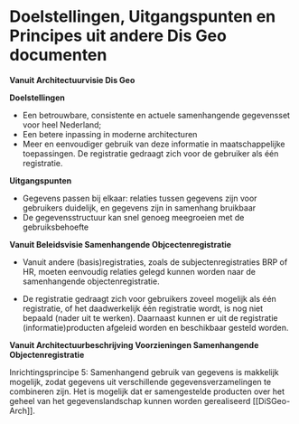 # Doelstellingen, Uitgangspunten en Principes uit andere Dis Geo documenten

**Vanuit Architectuurvisie Dis Geo**

**Doelstellingen**

* Een betrouwbare, consistente en actuele samenhangende gegevensset voor heel Nederland;
* Een betere inpassing in moderne architecturen
* Meer en eenvoudiger gebruik van deze informatie in maatschappelijke toepassingen. De registratie gedraagt zich voor de gebruiker als één registratie.

**Uitgangspunten**

* Gegevens passen bij elkaar: relaties tussen gegevens zijn voor gebruikers duidelijk, en gegevens zijn in samenhang bruikbaar
* De gegevensstructuur kan snel genoeg meegroeien met de gebruiksbehoefte

**Vanuit Beleidsvisie Samenhangende Objcectenregistratie**

* Vanuit andere (basis)registraties, zoals de subjectenregistraties BRP of HR, moeten eenvoudig relaties gelegd kunnen worden naar de samenhangende objectenregistratie.

* De registratie gedraagt zich voor gebruikers zoveel mogelijk als één registratie, of het daadwerkelijk één registratie wordt, is nog niet bepaald (nader uit te werken). Daarnaast kunnen er uit de registratie (informatie)producten afgeleid worden en beschikbaar gesteld worden.

**Vanuit Architectuurbeschrijving Voorzieningen Samenhangende Objectenregistratie**

Inrichtingsprincipe 5: Samenhangend gebruik van gegevens is makkelijk mogelijk, zodat gegevens uit verschillende gegevensverzamelingen te combineren zijn. Het is mogelijk dat er samengestelde producten over het geheel van het gegevenslandschap kunnen worden gerealiseerd [[DiSGeo-Arch]].
